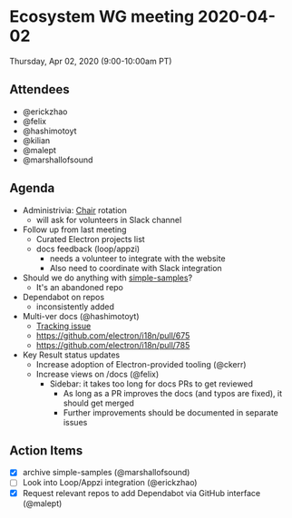 # Ecosystem WG meeting 2020-04-02

Thursday, Apr 02, 2020 (9:00-10:00am PT)

## Attendees

* @erickzhao
* @felix
* @hashimotoyt
* @kilian
* @malept
* @marshallofsound

## Agenda

* Administrivia: [Chair](https://github.com/electron/governance/tree/master/charter#leadership) rotation
  * will ask for volunteers in Slack channel
* Follow up from last meeting
  * Curated Electron projects list
  * docs feedback (loop/appzi)
    * needs a volunteer to integrate with the website
    * Also need to coordinate with Slack integration
* Should we do anything with [simple-samples](https://github.com/electron/simple-samples)?
  * It's an abandoned repo
* Dependabot on repos
  * inconsistently added
* Multi-ver docs (@hashimotoyt)
  * [Tracking issue](https://github.com/electron/electronjs.org/issues/797)
  * https://github.com/electron/i18n/pull/675
  * https://github.com/electron/i18n/pull/785
* Key Result status updates
  * Increase adoption of Electron-provided tooling (@ckerr)
  * Increase views on /docs (@felix)
    * Sidebar: it takes too long for docs PRs to get reviewed
      * As long as a PR improves the docs (and typos are fixed), it should get merged
      * Further improvements should be documented in separate issues

## Action Items

* [x] archive simple-samples (@marshallofsound)
* [ ] Look into Loop/Appzi integration (@erickzhao)
* [x] Request relevant repos to add Dependabot via GitHub interface (@malept)
